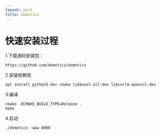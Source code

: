 ```yaml
---
layout: post
title: Domoticz
---
```


# 快速安装过程

1.下载源码安装包：

    https://github.com/domoticz/domoticz

2.安装依赖库

    apt install python3-dev cmake libboost-all-dev libcurl4-openssl-dev

3.编译

    cmake -DCMAKE_BUILD_TYPE=Release .
    make

4.启动

    ./domoticz -www 8080
